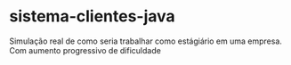 # sistema-clientes-java
Simulação real de como seria trabalhar como estágiário em uma empresa. Com aumento progressivo de dificuldade
